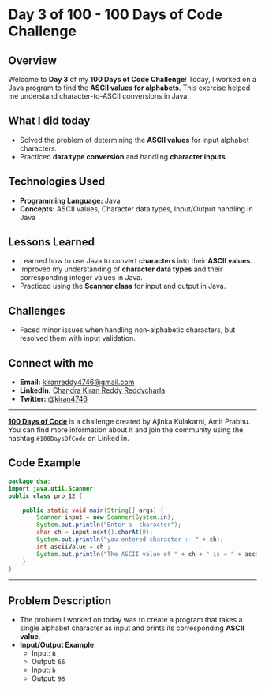 # Day 3 of 100 - 100 Days of Code Challenge

## Overview
Welcome to **Day 3** of my **100 Days of Code Challenge**! Today, I worked on a Java program to find the **ASCII values for alphabets**. This exercise helped me understand character-to-ASCII conversions in Java.

## What I did today
- Solved the problem of determining the **ASCII values** for input alphabet characters.
- Practiced **data type conversion** and handling **character inputs**.

## Technologies Used
- **Programming Language:** Java
- **Concepts:** ASCII values, Character data types, Input/Output handling in Java

## Lessons Learned
- Learned how to use Java to convert **characters** into their **ASCII values**.
- Improved my understanding of **character data types** and their corresponding integer values in Java.
- Practiced using the **Scanner class** for input and output in Java.

## Challenges
- Faced minor issues when handling non-alphabetic characters, but resolved them with input validation.

## Connect with me
- **Email:** [kiranreddy4746@gmail.com](mailto:kiranreddy4746@gmail.com)
- **LinkedIn:** [Chandra Kiran Reddy Reddycharla](https://www.linkedin.com/in/chandra-kiran-reddy-reddycharla-a9a746230/)
- **Twitter:** [@kiran4746](https://twitter.com/kiran4746)

---


**[100 Days of Code](https://www.100daysofcode.com/)** is a challenge created by Ajinka Kulakarni, Amit Prabhu. You can find more information about it and join the community using the hashtag `#100DaysOfCode` on Linked in.

## Code Example

```java
package dsa;
import java.util.Scanner;
public class pro_12 {

	public static void main(String[] args) {
		Scanner input = new Scanner(System.in);
		System.out.println("Enter a  character");
		char ch = input.next().charAt(0);
		System.out.println("you entered character :- " + ch);
		int asciiValue = ch ;
		System.out.println("The ASCII value of " + ch + " is = " + asciiValue);		
	}
}


```
----

## Problem Description
- The problem I worked on today was to create a program that takes a single alphabet character as input and prints its corresponding **ASCII value**.
- **Input/Output Example**:
  - Input: `B`
  - Output: `66`
  - Input: `b`
  - Output: `98`
